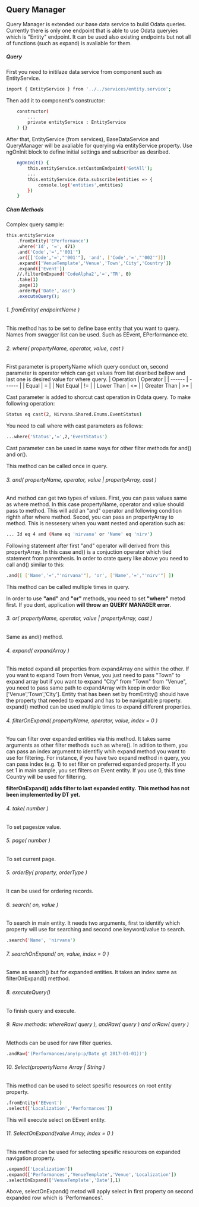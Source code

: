 ## Query Manager

Query Manager is extended our base data service to build Odata queries. Currently there is only one endpoint that is able to use Odata queryies which is "Entity" endpoint.
It can be used also existing endpoints but not all of functions (such as expand) is avaliable for them. 


##### Query
First you need to initilaze data service from component such as EntityService.
```sh
import { EntityService } from '../../services/entity.service';
```
Then add it to component's constructor:
```sh
	constructor(
	    ...
        private entityService : EntityService
    ) {}
```
After that, EntityService (from services), BaseDataService and QueryManager will be avaliable for querying via entityService property.
Use ngOnInit block to define initial settings and subscriber as desribed.
```sh
	ngOnInit() {
		this.entityService.setCustomEndpoint('GetAll');
		...
		this.entityService.data.subscribe(entities => {
			console.log('entities',entities)
		})
  	}
```
##### Chan Methods
Complex query sample:
```sh
this.entityService
	.fromEntity('EPerformance')
	.where('Id', '=', 471)
	.and('Code','=',"'001'")
	.or([['Code','=',"'001'"], 'and', ['Code','=',"'002'"]])
	.expand(['VenueTemplate','Venue','Town','City','Country'])
	.expand(['Event'])
	//.filterOnExpand('CodeAlpha2','=','TR', 0)
	.take(1)
	.page(1)
	.orderBy('Date','asc')
	.executeQuery();
```
######  1. fromEntity( endpointName )
This method has to be set to define base entity that you want to query. Names from swagger list can be used. Such as EEvent, EPerformance etc.

######  2. where( propertyName, operator, value, cast )
First parameter is propertyName which query conduct on, second parameter is operator which can get values from list desribed bellow and last one is desired value for where query.
| Operation | Operator |
| ------ | ------ |
| Equal | = |
| Not Equal | != |
| Lower Than | <= |
| Greater Than | >= |

Cast parameter is added to shorcut cast operation in Odata query.
To make following operation:
```sh
Status eq cast(2, Nirvana.Shared.Enums.EventStatus)
```
You need to call where with cast parameters as follows:
```sh
...where('Status','=',2,'EventStatus')
```
Cast parameter can be used in same ways for other filter methods for and() and or().

This method can be called once in query.

######  3. and( propertyName, operator, value | propertyArray, cast )
And method can get two types of values. 
First, you can pass values same as where method. In this case propertyName, operator and value should pass to method. This will add an "and" operator and following condition righth after where method. 
Secod, you can pass an propertyArray to method. This is nessesery when you want nested and operation such as:
```sh
... Id eq 4 and (Name eq 'nirvana' or 'Name' eq 'nirv')
```
Following statement after first "and" operator will derived from this propertyArray.
In this case and() is a conjuction operator which tied statement from parenthesis.
In order to crate query like above you need to call and() similar to this:
```sh
.and([ ['Name','=',"'nirvana'"], 'or', ['Name','=',"'nirv'"] ])
```
This method can be called multiple times in query.

In order to use **"and"** and **"or"** methods, you need to set **"where"** metod first. If you dont, application **will throw an QUERY MANAGER error**. 

######  3. or( propertyName, operator, value | propertyArray, cast )
Same as and() method.

######  4. expand( expandArray )
This metod expand all properties from expandArray one within the other. If you want to expand Town from Venue, you just need to pass "Town" to expand array but if you want to expand "City" from "Town" from "Venue", you need to pass same path to expandArray with keep in order like ['Venue','Town','City'].
Entity that has been set by fromEntity() should have the property that needed to expand and has to be navigatable property.
expand() method can be used multiple times to expand different properties.

######  4. filterOnExpand( propertyName, operator, value, index = 0 )
You can filter over expanded entities via this method. It takes same arguments as other filter methods such as where(). In adition to them, you can pass an index argument to identifiy whih expand method you want to use for filtering. For instance, if you have two expand method in query, you can pass index (e.g. 1) to set filter on preferred expanded property. If you set 1 in main sample, you set filters on Event entity. If you use 0, this time Country will be used for filtering.

**filterOnExpand() adds filter to last expanded entity.**
**This method has not been implemented by DT yet.**

######  4. take( number )
To set pagesize value.

######  5. page( number )
To set current page.

######  5. orderBy( property, orderType )
It can be used for ordering records. 

######  6. search( on, value )
To search in main entity. It needs two arguments, first to identify which property will use for searching and second one keyword/value to search.
```sh
.search('Name', 'nirvana')
```
######  7. searchOnExpand( on, value, index = 0 )
Same as search() but for expanded entities. It takes an index same as filterOnExpand() metthod.

######  8. executeQuery()
To finish query and execute.

######  9. Raw methods: whereRaw( query ), andRaw( query ) and orRaw( query )
Methods can be used for raw filter queries.
```sh
.andRaw('(Performances/any(p:p/Date gt 2017-01-01))')
```

######  10. Select(propertyName Array | String )
This method can be used to select spesific resources on root entity property.

```sh
.fromEntity('EEvent')
.select(['Localization','Performances'])
```
This will execute select on EEvent entity.

######  11. SelectOnExpand(value Array, index = 0 )
This method can be used for selecting spesific resources on expanded navigation property. 
```sh
.expand(['Localization'])
.expand(['Performances','VenueTemplate','Venue','Localization'])
.selectOnExpand(['VenueTemplate','Date'],1)
```
Above, selectOnExpand() metod will apply select in first property on second expanded row which is 'Performances'.
